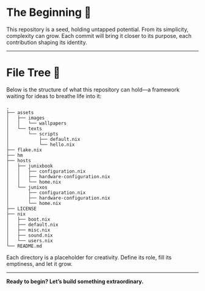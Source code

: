 # The Beginning 🌱  
This repository is a seed, holding untapped potential. From its simplicity, complexity can grow. Each commit will bring it closer to its purpose, each contribution shaping its identity.  

---

# File Tree 🌳  
Below is the structure of what this repository can hold—a framework waiting for ideas to breathe life into it:  

```
.
├── assets
│   ├── images
│   │   └── wallpapers
│   └── texts
│       └── scripts
│           ├── default.nix
│           └── hello.nix
├── flake.nix
├── hm
├── hosts
│   ├── junixbook
│   │   ├── configuration.nix
│   │   ├── hardware-configuration.nix
│   │   └── home.nix
│   └── junixos
│       ├── configuration.nix
│       ├── hardware-configuration.nix
│       └── home.nix
├── LICENSE
├── nix
│   ├── boot.nix
│   ├── default.nix
│   ├── misc.nix
│   ├── sound.nix
│   └── users.nix
└── README.md
```

Each directory is a placeholder for creativity. Define its role, fill its emptiness, and let it grow.  

---

**Ready to begin? Let’s build something extraordinary.**  

